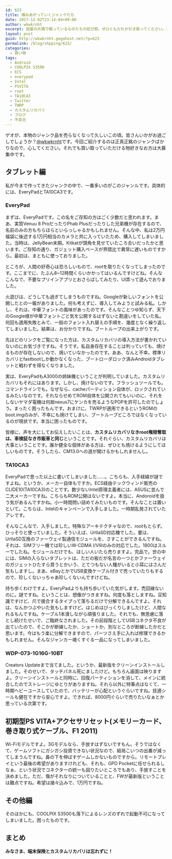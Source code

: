 ```yaml
---
id: 623
title: 積みあがっていくジャンクたち
date: 2017-12-02T23:14:04+09:00
author: wkwkrnht
excerpt: 部屋の片隅で眠っているものたちの処分祭。ぜひともだれか引き取ってください。詳細は本編で。
layout: post
guid: http://wkwkrnht.gegahost.net/?p=623
permalink: /blog/shpping/623/
categories:
  - 買い物
tags:
  - Android
  - COOLPIX S3500
  - ECS
  - everypad
  - Intel
  - PSVITA
  - root
  - TA10CA3
  - Twitter
  - TWRP
  - カスタムリカバリ
  - ブログ
  - 不具合
---
```

ゲオが、本物のジャンク品を売らなくなって久しいこの頃。皆さんいかがお過ごしでしょうか？<a href="http://twitter.com/wkwkrnht" target="_blank" rel="noopener nofollow">@wkwkrnht</a>です。今回ご紹介するのは正真正銘のジャンクばかりなので、心してください。それでも買い取っていただける物好きなお方は大募集中です。

## タブレット編

私が今まで作ってきたジャンクの中で、一番多いのがこのジャンルです。具体的には、EveryPadとTA10CA3です。

### EveryPad

まずは、EveryPadです。この名をご存知の方はごく少数だと思われます。まあ、実質Venuu 8 ProだったりPhab Plusだったりした兄弟機が存在するので、名前のみの方もちらほらといらっしゃるかもしれません。そんな中、私は2万円福袋に後述する1万円相当のカメラと共に入っていたため、購入してしまいました。当時は、JellyBean末期。Kitkatが頭角を見せていたころ合いだったかと思います。ご存知の通り、ガジェット購入ペースが界隈比で異常に遅いものですから。最初は、まともに使っておりました。

ところが、人間の好奇心は恐ろしいもので、rootを取りたくなってしまったのです。<a href="http://wkwkrnht.gegahost.net/android/root/24" title="" target="_blank" rel="noopener"></a>ここまでに、たぶん8~12時間くらいかかってはいるんですけどね。そんなこんなで、不要なプリインアプリとおさらばしてみたり、UI弄って遊んでおりました。

火遊びは、どうしても過ぎてしまうものですね。Googleが新しいフォントを公開したとの一報がありました。何も考えずに、導入してみようと試みる私。しかし、それは、中華フォントの風味があったのです。そんなことつゆ知らず、天下のGoogle様が中華フォントごと気を公開するはずないと勘違いをしていた私。何回も適用失敗とみて、一般のフォント入れ替えの手順を、幾度となく繰り返してしまいました。結果は、お分かりですね。ブートループの出来上がりです。

先ほどのリンクをご覧になった方は、カスタムリカバリの導入方法が書かれていないのにお気づきですね。そうです。私自身存在することは判っていても、焼けるものが存在しないので、焼いていなかったのです。ああ、なんと不幸。標準リカバリとfastbootしか動かなくなった、ブートローダロック済みAndroidタブレットと戦わずを得なくなりました。

実は、EveryPadもA3000の姉妹機ということが判明していました。カスタムリカバリもそれにはあります。しかし、焼けないのです。フラッシュツールでも。コマンドラインでも。なぜなら、cacheパーティション自体が、ロックされているみたいなのです。それならせめてROM自体を公開されてもいいのに、それをしないヤマダ電機は何故nexus7にケンカを売るようなPOPを許可したのでしょう。まったく困ったもんです。おまけに、TWRPが適用できるというROMのboot.imgのみが、不幸にも焼けてしまい、ブートループどころではなくなっているのが現状です。本当に困ったものです。

皆様に、声を大にしてお伝えしたいことは、**カスタムリカバリなきroot権限奪取は、車検証なき市販車と同じ**ということです。それぐらい、カスタムリカバリは大事ということです。誰か健全な個体がある方は、ぜひとも焼けるようにしてほしいものです。そうしたら、CM13.0への道が開けるかもしれませんし。

### TA10CA3

EveryPadで思った以上に書いてしまいました……。こちらも、入手経緯が謎ですよね。というか、メーカー自体もですか。ECS経由テックウィンド販売のCLIDE10(TA10CA3)のことです。数少ないIntel原理主義者には、ASUSに並んで二大メーカーですね。こちらもROM公開はないですよ。本当に、Andoroidを扱う気があるんですかね。小一時間問い詰めてみたいものです。そんなことは置いといて。こちらは、Intelのキャンペーンで入手しました。一時期乱発されていたアレです。

そんなこんなで、入手しました。特殊なアーキテクチャなので、rootもとらず。ひっそりと使っていました。そういえば、UrtlaSD対応機でした。要は、UrtlaSD互換のファーウェイ製通信モジュールを、さすことができるんですね。それは、SIMフリー機では珍しいW-CDMA I/VIIIのみの対応でした。1800はスルーでしたね。モジュールだけでも、ほしい人いたら売りますよ。完品で。世の中には、SIMの入らないタブレットは、ただの板だが名言の一つとかファーウェイのガジェットひたすら買うとかいう、とてつもない人種がいると小耳にはさんだ気もしますし。まあ、eBayとかでUSB変換ケーブル付きで売っていたりもするので、珍しくないっちゃあ珍しくないんですけどね。

持ち歩くわけですよ。EveryPadよりも持ち歩いていた気がします。禿回線ないのに。謎ですね。ということは、想像がつきますね。何度も落としますね。豆知識ですけど、爪で接合するタイプって落ちるだけで分解できるんですよ。それは、なんかつぶやいた気もしますけど。はじめはびっくりしましたけど、人間なれるもんですね。ケーブル1本潰しながら頑張りました。それでも、無思慮に落とし続けたせいで、ご臨終なされました。その前段階としてUSBコネクタ不良が出ていたので、そこかが断線したか、ショートか、別なところが断線したかだと思います。今はもう楽に分解できますので、パーツさえ手に入れば修理できるかもしれません。そんなジャンカー魂くすぐる一品になってしまいました。

### WDP-073-1G16G-10BT

Creators Updateまで当てました。というか、最新版をクリーンインストールしました。そのせいで、タッチパネル死にましたけど。もちろん画面は映りますよ。クリーンインストールと同時に、回復パーティションを消して、メインに統合したのでストレージにゆとりがありますね。それら以外に特筆点はなくて、一時期ヘビーユースしていたので、バッテリーが心配というぐらいですね。技適シールも健在ですから安心ですよ。できれば、8000円ぐらいで売りたいなぁとか思っている次第です。

## 初期型PS VITA+アクセサリセット(メモリーカード、巻き取り式ケーブル、F1 2011)

Wi-Fiモデルですよ。3Gモデルなら、手放すはずないですもん。そうではなくて、ゲームソフトにガシガシ投資できない状況なので、結局こいつの出番が減ってしまうんですね。鼻の下を伸ばすゲームしかないものですから。リモートプレイという最後の希望がありますけれども、それも、GPD Pocketに任せられるしなぁ、という状況でコネクターの統一も図りたいところでもあり、手放すことを決めました。ただ、傷がそれなりについていることと、FWが最新版ということは難点ですね。希望は諸々込みで、1万円ですね。

## その他編

そのほかにも、COOLPIX S3500も落下によるレンズのずれで起動不可になってしまいました。困ったものです。

## まとめ

**みなさま、端末保険とカスタムリカバリは忘れずに！**